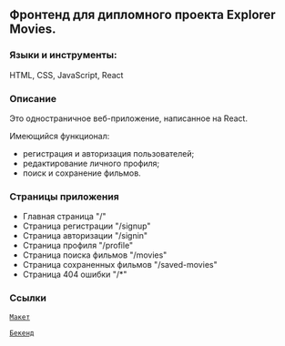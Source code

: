 ## Фронтенд для дипломного проекта Explorer Movies.

### Языки и инструменты:
HTML, CSS, JavaScript, React

### Описание 
Это одностраничное веб-приложение, написанное на React.

Имеющийся функционал: 
* регистрация и авторизация пользователей;
* редактирование личного профиля;
* поиск и сохранение фильмов.

### Страницы приложения
* Главная страница "/"
* Cтраница регистрации "/signup"
* Cтраница авторизации "/signin" 
* Cтраница профиля "/profile"
* Cтраница поиска фильмов "/movies"
* Cтраница сохраненных фильмов "/saved-movies"
* Cтраница 404 ошибки "/*"

### Ссылки

[`Макет`](https://www.figma.com/file/QWCs0tDFS6wE8mY7GUH73q/Макет-диплома?node-id=891%3A3857)

[`Бекенд`](https://github.com/NikZ19/movies-explorer-api) 

